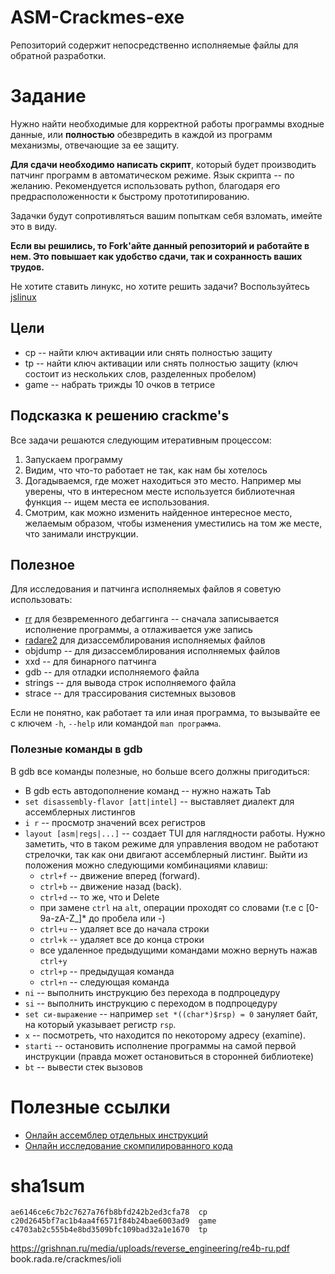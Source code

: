 # ASM-Crackmes-exe

Репозиторий содержит непосредственно исполняемые файлы для обратной разработки.

# Задание

Нужно найти необходимые для корректной работы программы входные данные,
или **полностью** обезвредить в каждой из программ механизмы, отвечающие за 
ее защиту.

**Для сдачи необходимо написать скрипт**, который будет производить
патчинг программ в автоматическом режиме. Язык скрипта -- по желанию.
Рекомендуется использовать python, благодаря его предрасположенности к 
быстрому прототипированию.

Задачки будут сопротивляться вашим попыткам себя взломать, имейте это в виду.

**Если вы решились, то Fork'айте данный репозиторий и работайте в нем.
Это повышает как удобство сдачи, так и сохранность ваших трудов.**


Не хотите ставить линукс, но хотите решить задачи?
Воспользуйтесь [jslinux](https://bellard.org/jslinux)

## Цели
 + cp -- найти ключ активации или снять полностью защиту
 + tp -- найти ключ активации или снять полностью защиту (ключ состоит из нескольких слов, разделенных пробелом)
 + game -- набрать трижды 10 очков в тетрисе

## Подсказка к решению crackme's

Все задачи решаются следующим итеративным процессом:

 1. Запускаем программу
 1. Видим, что что-то работает не так, как нам бы хотелось
 1. Догадываемся, где может находиться это место.
    Например мы уверены, что в интересном месте
    используется библиотечная функция -- ищем
    места ее иcпользования.
 1. Смотрим, как можно изменить найденное интересное место,
    желаемым образом, чтобы изменения уместились на том же месте, что
    занимали инструкции.


## Полезное

Для исследования и патчинга исполняемых файлов я советую использовать:

+ [rr](https://rr-project.org/) для безвременного дебаггинга -- сначала записывается
исполнение программы, а отлаживается уже запись
+ [radare2](https://rada.re/n/) для дизассемблирования исполняемых файлов
+ objdump -- для дизассемблирования исполняемых файлов
+ xxd -- для бинарного патчинга
+ gdb -- для отладки исполняемого файла
+ strings -- для вывода строк исполняемого файла
+ strace -- для трассирования системных вызовов

Если не понятно, как работает та или иная программа, то 
вызывайте ее с ключем `-h`, `--help` или командой `man программа`.

### Полезные команды в gdb

В gdb все команды полезные, но больше всего должны пригодиться:

+ В gdb есть автодополнение команд -- нужно нажать Tab
+ `set disassembly-flavor [att|intel]` -- выставляет диалект для ассемблерных листингов
+ `i r` -- просмотр значений всех регистров
+ `layout [asm|regs|...]` -- создает TUI для наглядности работы. Нужно заметить, что в таком
режиме для управления вводом не работают стрелочки, так как они двигают ассемблерный листинг.
Выйти из положения можно следующими комбинациями клавиш:
  - `ctrl+f` -- движение вперед (forward).
  - `ctrl+b` -- движение назад (back).
  - `ctrl+d` -- то же, что и Delete
  - при замене `ctrl` на `alt`, операции проходят со словами (т.е с [0-9a-zA-Z_]* до пробела или -)
  - `ctrl+u` -- удаляет все до начала строки
  - `ctrl+k` -- удаляет все до конца строки
  - все удаленное предыдущими командами можно вернуть нажав `ctrl+y`
  - `ctrl+p` -- предыдущая команда
  - `ctrl+n` -- следующая команда
+ `ni` -- выполнить инструкцию без перехода в подпроцедуру 
+ `si` -- выполнить инструкцию с переходом в подпроцедуру 
+ `set си-выражение` -- например `set *((char*)$rsp) = 0` зануляет байт, на который указывает регистр `rsp`.
+ `x` -- посмотреть, что находится по некоторому адресу (examine).
+ `starti` -- остановить исполнение программы на самой первой инструкции (правда может остановиться в сторонней библиотеке)
+ `bt` -- вывести стек вызовов


# Полезные ссылки

+ [Онлайн ассемблер отдельных инструкций](https://defuse.ca/online-x86-assembler.htm)
+ [Онлайн исследование скомпилированного кода](https://godbolt.org/)


# sha1sum

```
ae6146ce6c7b2c7627a76fb8bfd242b2ed3cfa78  cp
c20d2645bf7ac1b4aa4f6571f84b24bae6003ad9  game
c4703ab2c555b4e8bd3509bfc109bad32a1e1670  tp
```
https://grishnan.ru/media/uploads/reverse_engineering/re4b-ru.pdf
book.rada.re/crackmes/ioli
